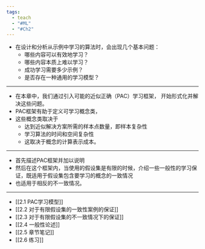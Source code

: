 ```yaml
---
tags:
  - teach
  - "#ML"
  - "#Ch2"
---
```


- 在设计和分析从示例中学习的算法时，会出现几个基本问题：
	- 哪些内容可以有效地学习？
	- 哪些内容本质上难以学习？
	- 成功学习需要多少示例？
	- 是否存在一种通用的学习模型？
---
- 在本章中，我们通过引入可能的近似正确（PAC）学习框架， 开始形式化并解决这些问题。
- PAC框架有助于定义可学习概念类，
- 这些概念类取决于
	- 达到近似解决方案所需的样本点数量，即样本复杂性
	- 学习算法的时间和空间复杂性
	- 这取决于概念的计算表示成本。
---
- 首先描述PAC框架并加以说明
- 然后在这个框架内，当使用的假设集是有限的时候，介绍一些一般性的学习保证，既适用于假设集包含要学习的概念的一致情况
- 也适用于相反的不一致情况。

---

- [[2.1 PAC学习模型]]
- [[2.2 对于有限假设集的一致性案例的保证]]
- [[2.3 对于有限假设集的不一致情况下的保证]]
- [[2.4 一般性论述]]
- [[2.5 章节笔记]]
- [[2.6 练习]]







